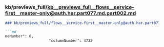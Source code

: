 ### kb/previews_full/kb__previews_full__flows__service-first__master-only@auth.har.part077.md.part002.md

```md
### kb/previews_full/flows__service-first__master-only@auth.har.part077.md (part 002)

```md
neNumber": 0,
                    "columnNumber": 4732
          
```

```

```
